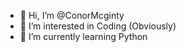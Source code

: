 - 👋 Hi, I’m @ConorMcginty
- 👀 I’m interested in Coding (Obviously)
- 🌱 I’m currently learning Python 

<!---
ConorMcginty/ConorMcginty is a ✨ special ✨ repository because its `README.md` (this file) appears on your GitHub profile.
You can click the Preview link to take a look at your changes.
--->
